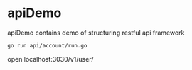 # apiDemo
apiDemo contains demo of structuring restful api framework


```sh
go run api/account/run.go
```
open localhost:3030/v1/user/ 
